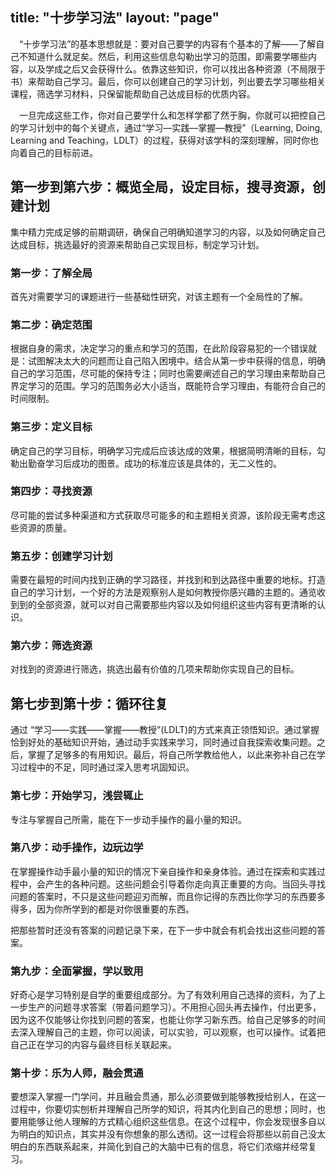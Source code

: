 title: "十步学习法"
layout: "page"
---
&emsp;“十步学习法”的基本思想就是：要对自己要学的内容有个基本的了解——了解自己不知道什么就足矣。然后，利用这些信息勾勒出学习的范围，即需要学哪些内容，以及学成之后又会获得什么。依靠这些知识，你可以找出各种资源（不局限于书）来帮助自己学习。最后，你可以创建自己的学习计划，列出要去学习哪些相关课程，筛选学习材料，只保留能帮助自己达成目标的优质内容。

&emsp;一旦完成这些工作，你对自己要学什么和怎样学都了然于胸，你就可以把控自己的学习计划中的每个关键点，通过“学习—实践—掌握—教授”（Learning, Doing, Learning and Teaching，LDLT）的过程，获得对该学科的深刻理解，同时你也向着自己的目标前进。


## 第一步到第六步：概览全局，设定目标，搜寻资源，创建计划
集中精力完成足够的前期调研，确保自己明确知道学习的内容，以及如何确定自己达成目标，挑选最好的资源来帮助自己实现目标，制定学习计划。

### 第一步：了解全局

首先对需要学习的课题进行一些基础性研究，对该主题有一个全局性的了解。

### 第二步：确定范围

根据自身的需求，决定学习的重点和学习的范围，在此阶段容易犯的一个错误就是：试图解决太大的问题而让自己陷入困境中。结合从第一步中获得的信息，明确自己的学习范围，尽可能的保持专注；同时也需要阐述自己的学习理由来帮助自己界定学习的范围。学习的范围务必大小适当，既能符合学习理由，有能符合自己的时间限制。

### 第三步：定义目标

确定自己的学习目标，明确学习完成后应该达成的效果，根据简明清晰的目标，勾勒出勤奋学习后成功的图景。成功的标准应该是具体的，无二义性的。

### 第四步：寻找资源

尽可能的尝试多种渠道和方式获取尽可能多的和主题相关资源，该阶段无需考虑这些资源的质量。

### 第五步：创建学习计划

需要在最短的时间内找到正确的学习路径，并找到和到达路径中重要的地标。打造自己的学习计划，一个好的方法是观察别人是如何教授你感兴趣的主题的。通览收到到的全部资源，就可以对自己需要那些内容以及如何组织这些内容有更清晰的认识。

### 第六步：筛选资源

对找到的资源进行筛选，挑选出最有价值的几项来帮助你实现自己的目标。

## 第七步到第十步：循环往复
通过 “学习——实践——掌握——教授”(LDLT)的方式来真正领悟知识。通过掌握恰到好处的基础知识开始，通过动手实践来学习，同时通过自我探索收集问题。之后，掌握了足够多的有用知识。最后，将自己所学教给他人，以此来弥补自己在学习过程中的不足，同时通过深入思考巩固知识。

### 第七步：开始学习，浅尝辄止

专注与掌握自己所需，能在下一步动手操作的最小量的知识。

### 第八步：动手操作，边玩边学

在掌握操作动手最小量的知识的情况下亲自操作和亲身体验。通过在探索和实践过程中，会产生的各种问题。这些问题会引导着你走向真正重要的方向。当回头寻找问题的答案时，不只是这些问题迎刃而解，而且你记得的东西比你学习的东西要多得多，因为你所学到的都是对你很重要的东西。

把那些暂时还没有答案的问题记录下来，在下一步中就会有机会找出这些问题的答案。

### 第九步：全面掌握，学以致用

好奇心是学习特别是自学的重要组成部分。为了有效利用自己选择的资料，为了上一步生产的问题寻求答案（带着问题学习）。不用担心回头再去操作，付出更多，因为这不仅能够让你找到问题的答案，也能让你学习新东西。给自己足够多的时间去深入理解自己的主题，你可以阅读，可以实验，可以观察，也可以操作。试着把自己正在学习的内容与最终目标关联起来。

### 第十步：乐为人师，融会贯通

要想深入掌握一门学问，并且融会贯通，那么必须要做到能够教授给别人，在这一过程中，你要切实刨析并理解自己所学的知识，将其内化到自己的思想；同时，也要用能够让他人理解的方式精心组织这些信息。在这个过程中，你会发现很多自以为明白的知识点，其实并没有你想象的那么透彻。这一过程会将那些以前自己没太明白的东西联系起来，并简化到自己的大脑中已有的信息，将它们浓缩并经常复习。